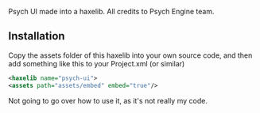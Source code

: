 Psych UI made into a haxelib. All credits to Psych Engine team. 

## Installation

Copy the assets folder of this haxelib into your own source code, and then add something like this to your
Project.xml (or similar)
``` xml
<haxelib name="psych-ui">
<assets path="assets/embed" embed="true"/>
```

Not going to go over how to use it, as it's not really my code.